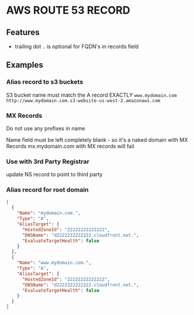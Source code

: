 # AWS ROUTE 53 RECORD

## Features
- trailing dot `.` is optional for FQDN's in records field

## Examples

### Alias record to s3 buckets

S3 bucket name must match the A record EXACTLY
`www.mydomain.com`
`http://www.mydomain.com.s3-website-us-west-2.amazonaws.com`

### MX Records

Do not use any prefixes in name

Name field must be left completely blank - so it's a naked domain with MX Records
mx.mydomain.com with MX records will fail

### Use with 3rd Party Registrar

update NS record to point to third party

### Alias record for root domain

```json
[
  {
    "Name": "mydomain.com.",
    "Type": "A",
    "AliasTarget": {
      "HostedZoneId": "Z2222222222222",
      "DNSName": "d2222222222222.cloudfront.net.",
      "EvaluateTargetHealth": false
    }
  },
  {
    "Name": "www.mydomain.com.",
    "Type": "A",
    "AliasTarget": {
      "HostedZoneId": "Z2222222222222",
      "DNSName": "d2222222222222.cloudfront.net.",
      "EvaluateTargetHealth": false
    }
  }
]
```
